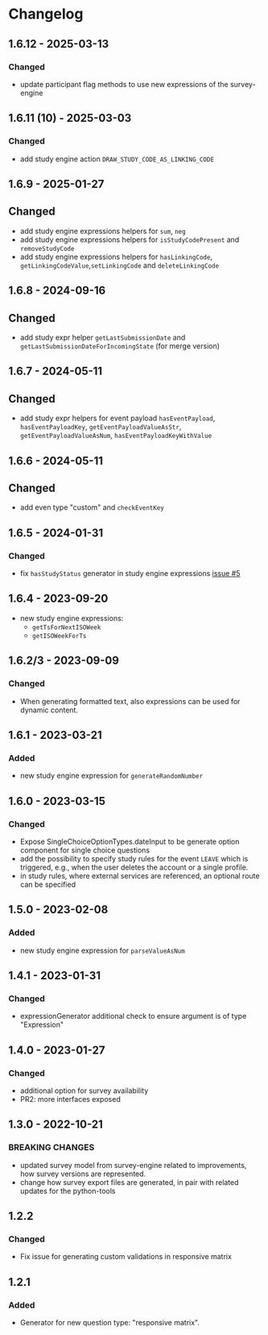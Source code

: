 # Changelog

## 1.6.12 - 2025-03-13

### Changed

- update participant flag methods to use new expressions of the survey-engine

## 1.6.11 (10) - 2025-03-03

### Changed

- add study engine action `DRAW_STUDY_CODE_AS_LINKING_CODE`

## 1.6.9 - 2025-01-27

## Changed

- add study engine expressions helpers for `sum`, `neg`
- add study engine expressions helpers for `isStudyCodePresent` and `removeStudyCode`
- add study engine expressions helpers for `hasLinkingCode`, `getLinkingCodeValue`,`setLinkingCode` and `deleteLinkingCode`

## 1.6.8 - 2024-09-16

## Changed

- add study expr helper `getLastSubmissionDate` and `getLastSubmissionDateForIncomingState` (for merge version)

## 1.6.7 - 2024-05-11

## Changed

- add study expr helpers for event payload `hasEventPayload`, `hasEventPayloadKey`, `getEventPayloadValueAsStr`, `getEventPayloadValueAsNum`, `hasEventPayloadKeyWithValue`

## 1.6.6 - 2024-05-11

## Changed

- add even type "custom" and `checkEventKey`

## 1.6.5 - 2024-01-31

### Changed

- fix `hasStudyStatus` generator in study engine expressions [issue #5](https://github.com/case-framework/case-editor-tools/issues/5)

## 1.6.4 - 2023-09-20

- new study engine expressions:
  - `getTsForNextISOWeek`
  - `getISOWeekForTs`

## 1.6.2/3 - 2023-09-09

### Changed

- When generating formatted text, also expressions can be used for dynamic content.

## 1.6.1 - 2023-03-21

### Added

- new study engine expression for `generateRandomNumber`

## 1.6.0 - 2023-03-15

### Changed

- Expose SingleChoiceOptionTypes.dateInput to be generate option component for single choice questions
- add the possibility to specify study rules for the event `LEAVE` which is triggered, e.g., when the user deletes the account or a single profile.
- in study rules, where external services are referenced, an optional route can be specified

## 1.5.0 - 2023-02-08

### Added

- new study engine expression for `parseValueAsNum`

## 1.4.1 - 2023-01-31

### Changed

- expressionGenerator additional check to ensure argument is of type "Expression"

## 1.4.0 - 2023-01-27

### Changed

- additional option for survey availability
- PR2: more interfaces exposed

## 1.3.0 - 2022-10-21

### BREAKING CHANGES

- updated survey model from survey-engine related to improvements, how survey versions are represented.
- change how survey export files are generated, in pair with related updates for the python-tools

## 1.2.2

### Changed

- Fix issue for generating custom validations in responsive matrix

## 1.2.1

### Added

- Generator for new question type: "responsive matrix".
